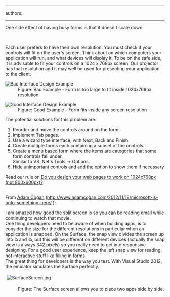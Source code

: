 

---
authors:

---




<span class='intro'> <p>One side effect of having busy forms is that it doesn't scale down.</p> </span>

​<div>Each user prefers to have their own resolution. You must check if your controls will fit on the user's screen. Think about on which computers your application will run, and what devices will display it. To be on the safe side, it is advisable to fit your controls on a 1024 x 768px screen. Our projector has that resolution and it may well be used for presenting your application to the client.</div>
<dl class="badImage"><dt><img alt="Bad Interface Design Example" src="http&#58;//www.ssw.com.au/ssw/Standards/Rules/Images/InterfaceResBadExample.jpg" /></dt>
<dd>Figure&#58; Bad Example - Form is too large to fit inside 1024x768px resolution</dd></dl>
<dl class="goodImage"><dt><img alt="Good Interface Design Example" src="http&#58;//www.ssw.com.au/ssw/Standards/Rules/Images/InterfaceResGoodExample.jpg" /></dt>
<dd>Figure&#58; Good Example - Form fits inside any screen resolution</dd></dl>
<div>The potential solutions for this problem are&#58;</div>
<ol><li>Reorder and move the controls around on the form.</li>
<li>Implement Tab pages.</li>
<li>Use a wizard type interface, with Next, Back and Finish.</li>
<li>Create multiple forms each containing a subset of the controls.</li>
<li>Create a menu based form where the items are categories that some form controls fall under.<br>Similar to VS. Net's Tools -&gt; Options. </li>
<li>Hide unimportant controls and add the option to show them if necessary</li></ol>
<div>Read our rule on<a href="http&#58;//www.ssw.com.au/ssw/Standards/Rules/RulesToBetterWebsitesLayout.aspx#Responsive" target="_blank"> Do you design your web pages to work on 1024x768px (not 800x600px)?</a> ​ <br><br><p>From <a href="http&#58;//www.adamcogan.com/2012/11/18/microsoft-is-onto-something-here/" target="_blank">Adam Cogan</a>  (<a href="http&#58;//www.adamcogan.com/2012/11/18/microsoft-is-onto-something-here/" target="_blank">http&#58;//www.adamcogan.com/2012/11/18/microsoft-is-onto-something-here/</a> )&#58;</p><p class="ssw15-rteElement-Reference">I am amazed how good the split screen is so you can be reading email while continuing to watch that movie.<br> One thing developers need to be aware of when building apps, is to consider the size for the different resolutions in particular when an application is snapped. On the Surface, the snap view divides the screen up into ¼ and ¾, but this will be different on different devices (actually the snap view is always 342 pixels) so you really need to get into responsive designing. For a good user experience, keep the left snap view for reading, not interactive stuff like filling in forms.<br> The great thing for developers is the way you test. With Visual Studio 2012, the emulator simulates the Surface perfectly.</p><dl class="ssw15-rteElement-ImageArea"><img alt="SurfaceScreen.jpg" src="/PublishingImages/SurfaceScreen.jpg" style="margin&#58;5px;" /></dl><dd class="ssw15-rteElement-FigureGood">Figure&#58; The Surface screen allows you to place two apps side by side.<br></dd></div>



